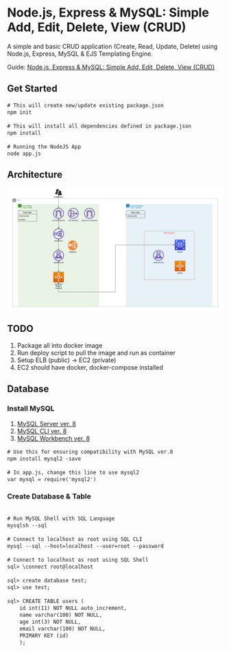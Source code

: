 # Node.js, Express & MySQL: Simple Add, Edit, Delete, View (CRUD)

A simple and basic CRUD application (Create, Read, Update, Delete) using Node.js, Express, MySQL & EJS Templating Engine.

Guide: [Node.js, Express & MySQL: Simple Add, Edit, Delete, View (CRUD)](http://blog.chapagain.com.np/node-js-express-mysql-simple-add-edit-delete-view-crud/)

## Get Started

```
# This will create new/update existing package.json
npm init

# This will install all dependencies defined in package.json
npm install

# Running the NodeJS App
node app.js
```

## Architecture

![symbiosis_architecture](./symbiosis_infra.drawio.png?raw=true)

## TODO

1. Package all into docker image
2. Run deploy script to pull the image and run as container
3. Setup ELB (public) -> EC2 (private)
4. EC2 should have docker, docker-compose installed

## Database

### Install MySQL

1. [MySQL Server ver. 8](https://dev.mysql.com/downloads/mysql)
2. [MySQL CLI ver. 8](https://dev.mysql.com/downloads/shell/)
3. [MySQL Workbench ver. 8](https://dev.mysql.com/downloads/workbench/)

```
# Use this for ensuring compatibility with MySQL ver.8
npm install mysql2 -save

# In app.js, change this line to use mysql2
var mysql = require('mysql2')

```

### Create Database & Table

```

# Run MySQL Shell with SQL Language
mysqlsh --sql

# Connect to localhost as root using SQL CLI
mysql --sql --host=localhost --user=root --password

# Connect to localhost as root using SQL Shell
sql> \connect root@localhost

sql> create database test;
sql> use test;

sql> CREATE TABLE users (
    id int(11) NOT NULL auto_increment,
    name varchar(100) NOT NULL,
    age int(3) NOT NULL,
    email varchar(100) NOT NULL,
    PRIMARY KEY (id)
    );
```
